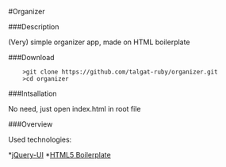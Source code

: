 #Organizer

###Description

(Very) simple organizer app, made on HTML boilerplate

###Download

````
	>git clone https://github.com/talgat-ruby/organizer.git
	>cd organizer
````

###Intsallation

No need, just open index.html in root file

###Overview

Used technologies:

*[jQuery-UI](http://jqueryui.com/)
*[HTML5 Boilerplate](https://html5boilerplate.com/)
